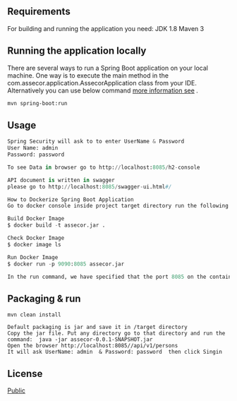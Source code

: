 ## Requirements
For building and running the application you need:
JDK 1.8
Maven 3

## Running the application locally
There are several ways to run a Spring Boot application on your local machine. One way is to execute the main method in the com.assecor.application.AssecorApplication class from your IDE.
Alternatively you can use below command [more information see](https://docs.spring.io/spring-boot/docs/current/reference/html/build-tool-plugins.html#build-tool-plugins-maven-plugin) .

```bash
mvn spring-boot:run
```

## Usage

```python
Spring Security will ask to to enter UserName & Password
User Name: admin
Password: password

To see Data in browser go to http://localhost:8085/h2-console

API document is written in swagger 
please go to http://localhost:8085/swagger-ui.html#/

How to Dockerize Spring Boot Application
Go to docker console inside project target directory run the following command 

Build Docker Image
$ docker build -t assecor.jar .

Check Docker Image
$ docker image ls

Run Docker Image
$ docker run -p 9090:8085 assecor.jar

In the run command, we have specified that the port 8085 on the container should be mapped to the port 9090 on the Host OS.
```

## Packaging & run  
```
mvn clean install

Default packaging is jar and save it in /target directory 
Copy the jar file. Put any directory go to that directory and run the command:  java -jar assecor-0.0.1-SNAPSHOT.jar
Open the browser http://localhost:8085//api/v1/persons
It will ask UserName: admin  & Password: password  then click Singin

```

## License
[Public](https://test.com/licenses/)